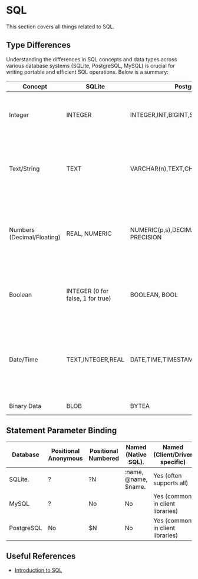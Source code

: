 # SQL

This section covers all things related to SQL.

## Type Differences

Understanding the differences in SQL concepts and data types across various database systems (SQLite, PostgreSQL, MySQL) is crucial for writing portable and efficient SQL operations. Below is a summary:

| Concept | SQLite | PostgreSQL | MySQL | Notes |
| --- | --- | --- | --- | --- |
| Integer | INTEGER | INTEGER,INT,BIGINT,SMALLINT | INT,BIGINT,TINYINT,SMALLINT,MEDIUMINT  | SQLite's INTEGER is quite flexible and can store various integer sizes. PostgreSQL and MySQL offer more specific integer types for different ranges. |
| Text/String | TEXT | VARCHAR(n),TEXT,CHAR(n) | VARCHAR(n),TEXT,CHAR(n) | `TEXT` in SQLite is typically variable-length. In PostgreSQL and MySQL, `TEXT` is for very long strings, while VARCHAR(n) is for variable-length strings up to n characters. CHAR(n) is fixed-length. |
| Numbers (Decimal/Floating) | REAL, NUMERIC | NUMERIC(p,s),DECIMAL(p,s),REAL,DOUBLE PRECISION | DECIMAL(p,s),NUMERIC(p,s),FLOAT,DOUBLE | REAL in SQLite is a floating-point number. NUMERIC(p,s)/DECIMAL(p,s) are for exact precision (p=precision, s=scale) and are widely supported. FLOAT and DOUBLE are for approximate floating-point numbers. |
| Boolean | INTEGER (0 for false, 1 for true) | BOOLEAN, BOOL | TINYINT(1) (0 for false, 1 for true) | SQLite doesn't have a native boolean type, often using INTEGER instead. MySQL often uses TINYINT(1) for boolean, and PostgreSQL has a dedicated BOOLEAN type. |
| Date/Time | TEXT,INTEGER,REAL | DATE,TIME,TIMESTAMP,TIMESTAMPTZ | DATE,TIME,DATETIME,TIMESTAMP | SQLite stores dates/times as text (ISO8601 strings), integers (Unix epoch time), or real numbers (Julian day numbers). PostgreSQL and MySQL have dedicated and more robust date/time types, including options for time zones (TIMESTAMPTZ in PostgreSQL). |
| Binary Data | BLOB | BYTEA | BLOB,TINYBLOB,MEDIUMBLOB,LONGBLOB | All support binary large objects. |

## Statement Parameter Binding

| Database | Positional Anonymous | Positional Numbered | Named (Native SQL). | Named (Client/Driver specific) |
| --- | --- | --- | --- | --- |
| SQLite. | ? | ?N  | :name, @name, $name. | Yes (often supports all) |
| MySQL | ? | No | No | Yes (common in client libraries) |
| PostgreSQL | No | $N | No | Yes (common in client libraries) |

## Useful References

* [Introduction to SQL](https://www.w3schools.com/sql/sql_intro.asp)

